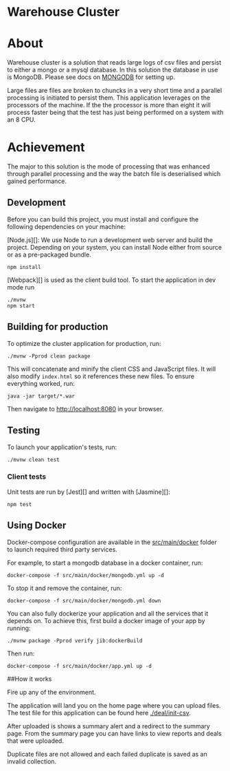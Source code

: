# Warehouse Cluster

# About
Warehouse cluster is a solution that reads large logs of csv files and persist to either a mongo or a mysql database. 
In this solution the database in use is MongoDB. Please see docs on [MONGODB](http://https://docs.mongodb.com/)
 for setting up.

Large files are files are broken to chuncks in a very short time and a parallel processing is initiated to persist them.
This application leverages on the processors of the machine. If the the processor is more than eight it will process 
faster being that the test has just being performed on a system with an 8 CPU.

# Achievement
The major to this solution is the mode of processing that was enhanced through parallel processing and the way 
the batch file is deserialised which gained performance. 

## Development

Before you can build this project, you must install and configure the following dependencies on your machine:

  [Node.js][]: We use Node to run a development web server and build the project.
    Depending on your system, you can install Node either from source or as a pre-packaged bundle.

    npm install

 [Webpack][] is used as the client build tool. To start the application in dev mode run

    ./mvnw
    npm start

## Building for production

To optimize the cluster application for production, run:

    ./mvnw -Pprod clean package

This will concatenate and minify the client CSS and JavaScript files. It will also modify `index.html` so it references these new files.
To ensure everything worked, run:

    java -jar target/*.war

Then navigate to [http://localhost:8080](http://localhost:8080) in your browser.

## Testing

To launch your application's tests, run:

    ./mvnw clean test

### Client tests

Unit tests are run by [Jest][] and written with [Jasmine][]:

    npm test


## Using Docker

Docker-compose configuration are available in the [src/main/docker](src/main/docker) folder to launch required third party services.

For example, to start a mongodb database in a docker container, run:

    docker-compose -f src/main/docker/mongodb.yml up -d

To stop it and remove the container, run:

    docker-compose -f src/main/docker/mongodb.yml down

You can also fully dockerize your application and all the services that it depends on.
To achieve this, first build a docker image of your app by running:

    ./mvnw package -Pprod verify jib:dockerBuild

Then run:

    docker-compose -f src/main/docker/app.yml up -d


##How it works

Fire up any of the environment. 

The application will land you on the home page where you can upload files. The test file for this application can be 
found here [./deal/init-csv](./deals/init-csv).

After uploaded is shows a summary alert and a redirect to the summary page. From the summary page you can 
have links to view reports and deals that were uploaded.

Duplicate files are not allowed and each failed duplicate is saved as an invalid collection.

